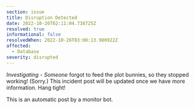 ```yaml
---
section: issue
title: Disruption Detected
date: 2022-10-26T02:11:04.738725Z
resolved: true
informational: false
resolvedWhen: 2022-10-26T03:00:13.980922Z
affected:
  - Database
severity: disrupted
---
```

*Investigating* - _Someone_ forgot to feed the plot bunnies, so they stopped working! (Sorry.) This incident post will be updated once we have more information. Hang tight!

This is an automatic post by a monitor bot.
        
